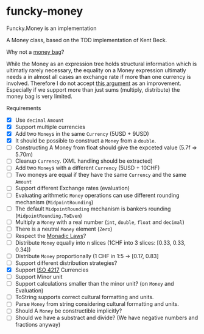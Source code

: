 # funcky-money

Funcky.Money is an implementation 

A Money class, based on the TDD implementation of Kent Beck.

Why not a [money bag](https://deque.blog/2017/08/17/a-study-of-4-money-class-designs-featuring-martin-fowler-kent-beck-and-ward-cunningham-implementations/)?

While the Money as an expression tree holds structural information which is ultimatly rarely necessary, the equality on a Money expression ultimatly needs a in almost all cases an exchange rate if more than one currency is involved. Therefore I do not accept [this argument](https://deque.blog/2017/08/17/a-study-of-4-money-class-designs-featuring-martin-fowler-kent-beck-and-ward-cunningham-implementations/) as an improvement. Especially if we support more than just sums (multiply, distribute) the money bag is very limited.

Requirements

* [x] Use `decimal` `Amount`
* [x] Support multiple currencies
* [x] Add two `Money`s in the same `Currency` (5USD + 9USD)
* [x] It should be possible to construct a `Money` from  a `double`.
* [ ] Constructing A Money from float should give the expceted value (5.7f => 5.70m) 
* [ ] Cleanup `Currency`. (XML handling should be extracted)
* [ ] Add two `Money`s with a different `Currency` (5USD + 10CHF)
* [ ] Two moneys are equal if they have the same `Currency` and the same `Amount`
* [ ] Support different Exchange rates (evaluation)
* [ ] Evaluating arithmetic `Money` operations can use different rounding mechanism (`MidpointRounding`)
* [ ] The default `MidpointRounding` mechanism is bankers rounding (`MidpointRounding.ToEven`)
* [ ] Multiply a `Money` with a real number (`int`, `double`, `float` and `decimal`)
* [ ] There is a neutral `Money` element (`Zero`)
* [ ] Respect the  [Monadic Laws](https://blog.ploeh.dk/2017/10/16/money-monoid/)?
* [ ] Distribute `Money` equally into n slices (1CHF into 3 slices: [0.33, 0.33, 0.34])
* [ ] Distribute `Money` proportionally (1 CHF in 1:5 -> [0.17, 0.83]
* [ ] Support different distribution strategies?
* [x] Support [ISO 4217](https://en.wikipedia.org/wiki/ISO_4217) Currencies
* [ ] Support Minor unit
* [ ] Support calculations smaller than the minor unit? (on `Money` and Evaluation)
* [ ] ToString supports correct cultural formatting and units.
* [ ] Parse `Money` from string considering cultural formatting and units.
* [ ] Should A `Money` be constructible implicitly?
* [ ] Should we have a substract and divide? (We have negative numbers and fractions anyway)
